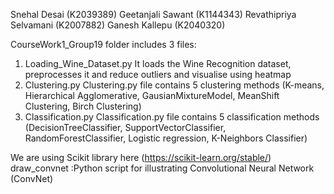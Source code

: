 Snehal Desai (K2039389)
Geetanjali Sawant (K1144343) 
Revathipriya Selvamani (K2007882)
Ganesh Kallepu (K2040320)

CourseWork1_Group19 folder includes 3 files:
1) Loading_Wine_Dataset.py
	It loads the Wine Recognition dataset, preprocesses it and reduce outliers and visualise using heatmap
2) Clustering.py
	Clustering.py file contains 5 clustering methods (K-means, Hierarchical Agglomerative, GausianMixtureModel,
	 MeanShift Clustering, Birch Clustering)
3) Classification.py
	Classification.py file contains 5 classification methods (DecisionTreeClassifier, SupportVectorClassifier, 
	RandomForestClassifier, Logistic regression, K-Neighbors Classifier)

We are using Scikit library here (https://scikit-learn.org/stable/)
draw_convnet :Python script for illustrating Convolutional Neural Network (ConvNet)
